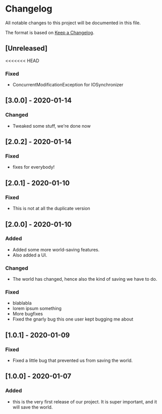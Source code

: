 # Changelog
All notable changes to this project will be documented in this file.

The format is based on [Keep a Changelog](http://keepachangelog.com/en/1.0.0/).

## [Unreleased]
<<<<<<< HEAD
### Fixed
- ConcurrentModificationException for IOSynchronizer

## [3.0.0] - 2020-01-14
### Changed
- Tweaked some stuff, we're done now

## [2.0.2] - 2020-01-14
### Fixed
- fixes for everybody!

## [2.0.1] - 2020-01-10
### Fixed
- This is not at all the duplicate version

## [2.0.0] - 2020-01-10
### Added
- Added some more world-saving features.
- Also added a UI.

### Changed
- The world has changed, hence also the kind of saving we have to do.

### Fixed
- blablabla
- lorem ipsum something
- More bugfixes
- Fixed the gnarly bug this one user kept bugging me about

## [1.0.1] - 2020-01-09
### Fixed
- Fixed a little bug that prevented us from saving the world.

## [1.0.0] - 2020-01-07
### Added
- this is the very first release of our project. It is super important,
  and it will save the world.
